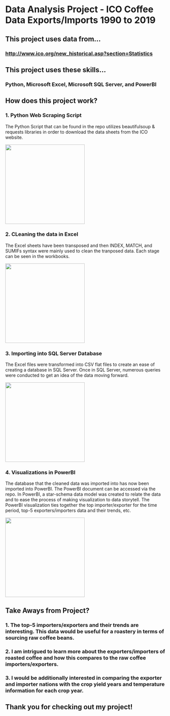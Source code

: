 # Data Analysis Project - ICO Coffee Data Exports/Imports 1990 to 2019

## This project uses data from...

### http://www.ico.org/new_historical.asp?section=Statistics

## This project uses these skills...

### **Python**, **Microsoft Excel**, **Microsoft SQL Server**, and **PowerBI**

## How does this project work?

### 1. Python Web Scraping Script
The Python Script that can be found in the repo utilizes beautifulsoup & requests libraries in order to download the data sheets from the ICO website.

<img src="" width="250">

### 2. CLeaning the data in Excel
The Excel sheets have been transposed and then INDEX, MATCH, and SUMIFs syntax were mainly used to clean the tranposed data. 
Each stage can be seen in the workbooks.

<img src="" width="250">

### 3. Importing into SQL Server Database
The Excel files were transformed into CSV flat files to create an ease of creating a database in SQL Server.
Once in SQL Server, numerous queries were conducted to get an idea of the data moving forward.

<img src="" width="250">

### 4. Visualizations in PowerBI
The database that the cleaned data was imported into has now been imported into PowerBI. The PowerBI document can be accessed via the repo.
In PowerBI, a star-schema data model was created to relate the data and to ease the process of making visualization to data storytell.
The PowerBI visualization ties together the top importer/exporter for the time period, top-5 exporters/importers data and their trends, etc.

<img src="" width="250">

## Take Aways from Project?

### 1. The top-5 importers/exporters and their trends are interesting. This data would be useful for a roastery in terms of sourcing raw coffee beans.
### 2. I am intrigued to learn more about the exporters/importers of roasted coffee and how this compares to the raw coffee importers/exporters.
### 3. I would be additionally interested in comparing the exporter and importer nations with the crop yield years and temperature information for each crop year.

## Thank you for checking out my project!

